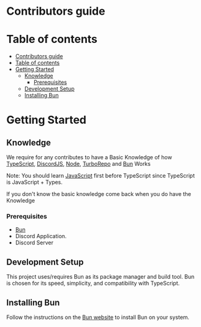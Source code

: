# Contributors guide




# Table of contents
- [Contributors guide](#contributors-guide)
- [Table of contents](#table-of-contents)
- [Getting Started](#getting-started)
  - [Knowledge](#knowledge)
    - [Prerequisites](#prerequisites)
  - [Development Setup](#development-setup)
  - [Installing Bun](#installing-bun)




# Getting Started


## Knowledge

We require for any contributes to have a Basic Knowledge of how [TypeScript][TSGuide], [DiscordJS][DiscordJsGuide], [Node][NodeJSGuide], [TurboRepo][TurboGuide] and [Bun][BunGuide] Works


Note: You should learn [JavaScript][JSGuide] first before TypeScript since TypeScript is JavaScript + Types.


If you don't know the basic knowledge come back when you do have the Knowledge


### Prerequisites

- [Bun](https://bun.sh/)
- Discord Application.
- Discord Server

## Development Setup

This project uses/requires Bun as its package manager and build tool. Bun is chosen for its speed, simplicity, and compatibility with TypeScript.



## Installing Bun

Follow the instructions on the [Bun website][BunWebsite] to install Bun on your system.


[DiscordJsGuide]: https://discordjs.guide/#before-you-begin
[NodeJSGuide]: https://nodejs.org/en/learn/getting-started/introduction-to-nodejs
[TSGuide]: https://www.typescriptlang.org/docs/
[JSGuide]: https://developer.mozilla.org/en-US/docs/Web/javascript
[BunGuide]: https://bun.sh/docs
[TurboGuide]: https://turbo.build/repo/docs
[BunWebsite]: https://bun.sh/